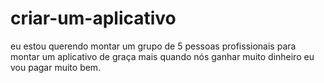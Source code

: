 # criar-um-aplicativo
eu estou querendo montar um grupo de 5 pessoas profissionais para montar um aplicativo de graça mais quando nós ganhar muito dinheiro eu vou pagar muito bem.
